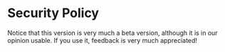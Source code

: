 # Security Policy

Notice that this version is very much a beta version, although it is in our opinion usable. If you use it, feedback is very much appreciated!
